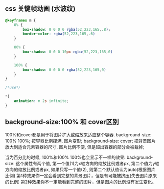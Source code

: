 ## css 关键帧动画 (水波纹)

```css
@keyframes m {
    0% {
        box-shadow: 0 0 0 0 rgba(52,223,165,.8);
        border-color: rgba(52,223,165,.6)
    }

    80% {
        box-shadow: 0 0 0 10px rgba(52,223,165,0)
    }

    100% {
        box-shadow: 0 0 0 0 rgba(52,223,165,0)
    }
}

/*use*/

*{
    animation: m 2s infinite;
}
```

## background-size:100% 和 cover区别

100%和cover都是用于将图片扩大或缩放来适应整个容器.
background-size: 100% 100%; 按容器比例撑满, 图片变形;
background-size: cover; 把背景图片放大到适合元素容器的尺寸, 图片比例不便, 但是超出容器的部分会被裁掉;

当为百分比的时候, 100%和100% 100%也会显示不一样的效果:
background-size: 这个属性有两个值, 
第一个值(1)为x轴方向的缩放比例或者px, 第二个值为y轴方向的缩放比例或者px,
如果只写一个值(2), 则第二个默认值认为auto(根据图片比例)
第1种效果你一定会看到完整的背景图片，但是有可能被挤压(失去图片原来的比例)
第2种效果你不一定能看到完整的图片，但是图片的比例没有发生变化。